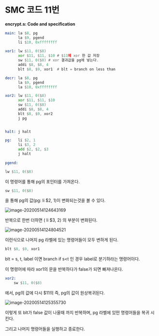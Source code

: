 # SMC 코드 11번

 **encrypt.s: Code and speciﬁcation**

```asm
main: la $8, pg
      la $9, pgend
      li $10, 0xffffffff
      
xor1: lw $11, 0($8)
      xor $11, $11, $10 # $11에 xor 한 값 저장
      sw $11, 0($8) # xor 결과값을 pg에 넣는다.
      addi $8, $8, 4
      blt $8, $9, xor1	# blt = branch on less than

decr: la $8, pg
      la $9, pgend
      la $10, 0xffffffff

xor2: lw $11, 0($8)
      xor $11, $11, $10
      sw $11, 0($8)
      addi $8, $8, 4
      blt $8, $9, xor2
      j pg
      

halt: j halt

pg:   li $2, 1
      li $3, 2
      add $2, $2, $3
      j halt
      
pgend:
```



```asm
lw $11, 0($8)
```

이 명령어를 통해 pg의 포인터를 가져온다.

```asm
sw $11, 0($8)
```

을 통해  pg의 값(pg:   li $2, 1)이 변화되는것을 볼 수 있다.

![image-20200514124643169](C:\Users\SWlab\AppData\Roaming\Typora\typora-user-images\image-20200514124643169.png)

반복으로 한번 더하면 ( li $3, 2) 의 부분이 변화된다.

![image-20200514124804521](C:\Users\SWlab\AppData\Roaming\Typora\typora-user-images\image-20200514124804521.png)

이런식으로 나머지 pg 라벨에 있는 명령어들이  모두 변하게 된다.

 

```asm
blt $8, $9, xor1
```

blt = s, t, label 이면 branch if s<t 인 경우 label로 분기하라는 명령어이다.

이 명령어에 따라 xor1의 문을 반복하다가 false가 되면 빠져나온다.

```asm
xor2: 
	sw $11, 0($8)
```

에서, pg의 값에 다시 $11의  즉, pg의 값이 원상복귀된다.

![image-20200514125355730](C:\Users\SWlab\AppData\Roaming\Typora\typora-user-images\image-20200514125355730.png)

이렇게 또 blt가 false 값이 나올때 까지 반복하며, pg 라벨에 있떤 명령어들을 복귀 시킨다.

그리고 나머지 명령어들을 실행하고 종료한다.

